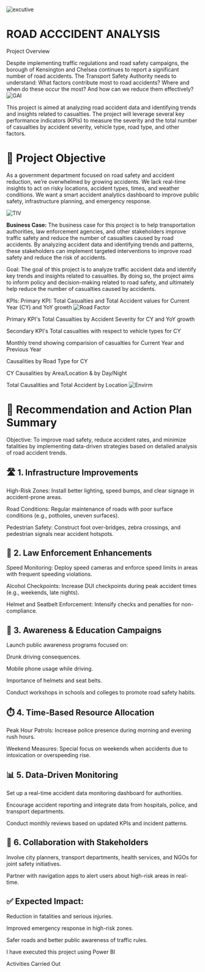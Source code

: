 
![excutive](https://github.com/user-attachments/assets/c5615bf0-2a01-42da-9b52-575af9065509)


# ROAD ACCCIDENT ANALYSIS 

Project Overview

Despite implementing traffic regulations and road safety campaigns, the borough of Kensington and Chelsea continues to report a significant number of road accidents. The Transport Safety Authority needs to understand:
What factors contribute most to road accidents? Where and when do these occur the most? And how can we reduce them effectively?
![GAI](https://github.com/user-attachments/assets/6e87fad0-fc1c-4f09-bdd1-453e690786fa)

This project is aimed at analyzing road accident data and identifying trends and insights related to casualties. The project will leverage several key performance indicators (KPIs) to measure the severity and the total number of casualties by accident severity, vehicle type, road type, and other factors.

# 🧩 Project Objective

As a government department focused on road safety and accident reduction, we’re overwhelmed by growing accidents. We lack real-time insights to act on risky locations, accident types, times, and weather conditions. We want a smart accident analytics dashboard to improve public safety, infrastructure planning, and emergency response.

![TIV](https://github.com/user-attachments/assets/c406a3cc-d463-4758-8aa3-4eee99d47c9d)

**Business Case:**
The business case for this project is to help transportation authorities, law enforcement agencies, and other stakeholders improve traffic safety and reduce the number of casualties caused by road accidents. By analyzing accident data and identifying trends and patterns, these stakeholders can implement targeted interventions to improve road safety and reduce the risk of accidents.

Goal:
The goal of this project is to analyze traffic accident data and identify key trends and insights related to casualties. By doing so, the project aims to inform policy and decision-making related to road safety, and ultimately help reduce the number of casualties caused by accidents.

KPIs:
Primary KPI:
Total Casualties and Total Accident values for Current Year (CY) and YoY growth
![Road  Factor](https://github.com/user-attachments/assets/a4832a07-3d19-4b13-96af-19857aba1112)

Primary KPI's
Total Casualties by Accident Severity for CY and YoY growth

Secondary KPI's
Total casualties with respect to vehicle types for CY

Monthly trend showing comparision of casualties for Current Year and Previous Year

Causalities by Road Type for CY

CY Causalities by Area/Location & by Day/Night

Total Causalities and Total Accident by Location
![Envirm](https://github.com/user-attachments/assets/876996c3-c507-429e-af18-6e32b478bf5e)
# 🚧 Recommendation and Action Plan Summary
Objective:
To improve road safety, reduce accident rates, and minimize fatalities by implementing data-driven strategies based on detailed analysis of road accident trends.

## 🛣️ 1. Infrastructure Improvements
High-Risk Zones: Install better lighting, speed bumps, and clear signage in accident-prone areas.

Road Conditions: Regular maintenance of roads with poor surface conditions (e.g., potholes, uneven surfaces).

Pedestrian Safety: Construct foot over-bridges, zebra crossings, and pedestrian signals near accident hotspots.

## 🚓 2. Law Enforcement Enhancements
Speed Monitoring: Deploy speed cameras and enforce speed limits in areas with frequent speeding violations.

Alcohol Checkpoints: Increase DUI checkpoints during peak accident times (e.g., weekends, late nights).

Helmet and Seatbelt Enforcement: Intensify checks and penalties for non-compliance.

## 🧠 3. Awareness & Education Campaigns
Launch public awareness programs focused on:

Drunk driving consequences.

Mobile phone usage while driving.

Importance of helmets and seat belts.

Conduct workshops in schools and colleges to promote road safety habits.

## ⏱️ 4. Time-Based Resource Allocation
Peak Hour Patrols: Increase police presence during morning and evening rush hours.

Weekend Measures: Special focus on weekends when accidents due to intoxication or overspeeding rise.

## 📊 5. Data-Driven Monitoring
Set up a real-time accident data monitoring dashboard for authorities.

Encourage accident reporting and integrate data from hospitals, police, and transport departments.

Conduct monthly reviews based on updated KPIs and incident patterns.

## 🤝 6. Collaboration with Stakeholders
Involve city planners, transport departments, health services, and NGOs for joint safety initiatives.

Partner with navigation apps to alert users about high-risk areas in real-time.

## ✅ Expected Impact:

Reduction in fatalities and serious injuries.

Improved emergency response in high-risk zones.

Safer roads and better public awareness of traffic rules.

I have executed this project using Power BI

Activities Carried Out


